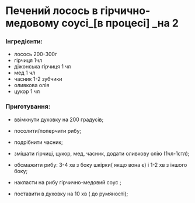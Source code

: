 # Печений лосось в гірчично-медовому соусі_\[в процесі\] _на 2

### Інгредієнти:

* лосось 200-300г
* гірчиця 1чл
* діжонська гірчиця 1 чл
* мед 1 чл
* часник 1-2 зубчики
* оливкова олія
* цукор 1 чл

### Приготування:

* ввімкнути духовку на 200 градусів;

* посолити/поперчити рибу;
* подрібнити часник;
* змішати гірчиці, цукор, мед, часник, додати оливкову олію \(1чл-1стл\);
* обсмажити рибу: 3-4 хв з боку шкірки\( якщо вона є\) і 1-2 хв з іншого боку;
* накласти на рибу гірчично-медовий соус ;
* поставити в духовку на 10 хв \( до румяності\);



